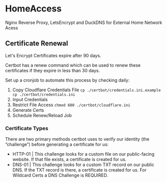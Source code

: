 # HomeAccess

Nginx Reverse Proxy, LetsEncrypt and DuckDNS for External Home Network Acess

## Certificate Renewal

Let's Encrypt Certificates expire after 90 days.

Certbot has a renew command which can be used to renew these certificates if they expire in less than 30 days.

Set up a cronjob to automate this process by checking daily:

1. Copy Cloudflare Credentials File `cp ./certbot/credentials.ini.example cp ./certbot/credentials.ini`
2. Input Credentials
3. Restrict File Access `chmod 600 ./certbot/cloudflare.ini`
4. Generate Certs
5. Schedule Renew/Reload Job

### Certificate Types

There are two primary methods certbot uses to verify our identity (the “challenge”) before generating a certificate for us:

- HTTP-01 | This challenge looks for a custom file on our public-facing website. If that file exists, a certificate is created for us.
- DNS-01 | This challenge looks for a custom TXT record on our public DNS. If the TXT record is there, a certificate is created for us.
    For Wildcard Certs a DNS Challenge is REQUIRED.
